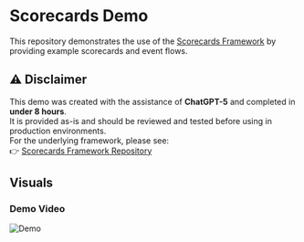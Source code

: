 # Scorecards Demo

This repository demonstrates the use of the [Scorecards Framework](https://github.com/emmett08/scorecards-framework) by providing example scorecards and event flows.

## ⚠️ Disclaimer
This demo was created with the assistance of **ChatGPT-5** and completed in **under 8 hours**.  
It is provided as-is and should be reviewed and tested before using in production environments.  
For the underlying framework, please see:  
👉 [Scorecards Framework Repository](https://github.com/emmett08/scorecards-framework)

## Visuals

### Demo Video
![Demo](demo.gif)
